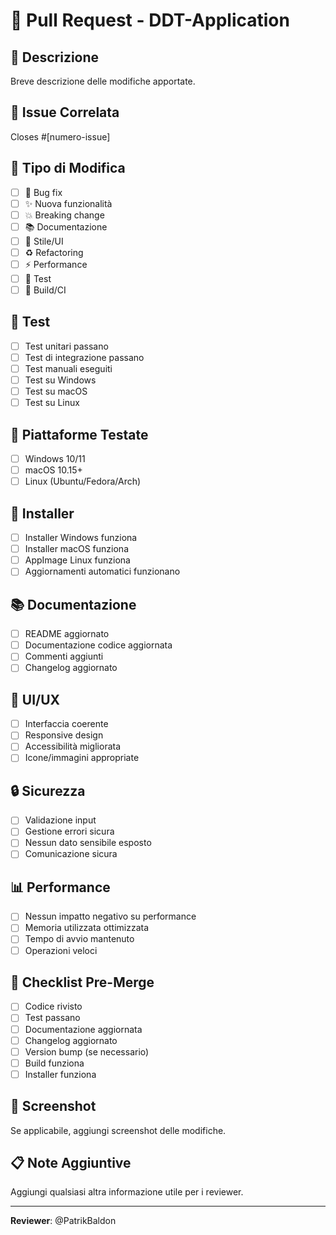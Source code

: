 # 🔄 Pull Request - DDT-Application

## 📝 Descrizione
Breve descrizione delle modifiche apportate.

## 🔗 Issue Correlata
Closes #[numero-issue]

## 🎯 Tipo di Modifica
- [ ] 🐛 Bug fix
- [ ] ✨ Nuova funzionalità
- [ ] 💥 Breaking change
- [ ] 📚 Documentazione
- [ ] 🎨 Stile/UI
- [ ] ♻️ Refactoring
- [ ] ⚡ Performance
- [ ] 🧪 Test
- [ ] 🔧 Build/CI

## 🧪 Test
- [ ] Test unitari passano
- [ ] Test di integrazione passano
- [ ] Test manuali eseguiti
- [ ] Test su Windows
- [ ] Test su macOS
- [ ] Test su Linux

## 📱 Piattaforme Testate
- [ ] Windows 10/11
- [ ] macOS 10.15+
- [ ] Linux (Ubuntu/Fedora/Arch)

## 🔧 Installer
- [ ] Installer Windows funziona
- [ ] Installer macOS funziona
- [ ] AppImage Linux funziona
- [ ] Aggiornamenti automatici funzionano

## 📚 Documentazione
- [ ] README aggiornato
- [ ] Documentazione codice aggiornata
- [ ] Commenti aggiunti
- [ ] Changelog aggiornato

## 🎨 UI/UX
- [ ] Interfaccia coerente
- [ ] Responsive design
- [ ] Accessibilità migliorata
- [ ] Icone/immagini appropriate

## 🔒 Sicurezza
- [ ] Validazione input
- [ ] Gestione errori sicura
- [ ] Nessun dato sensibile esposto
- [ ] Comunicazione sicura

## 📊 Performance
- [ ] Nessun impatto negativo su performance
- [ ] Memoria utilizzata ottimizzata
- [ ] Tempo di avvio mantenuto
- [ ] Operazioni veloci

## 🔄 Checklist Pre-Merge
- [ ] Codice rivisto
- [ ] Test passano
- [ ] Documentazione aggiornata
- [ ] Changelog aggiornato
- [ ] Version bump (se necessario)
- [ ] Build funziona
- [ ] Installer funziona

## 📸 Screenshot
Se applicabile, aggiungi screenshot delle modifiche.

## 📋 Note Aggiuntive
Aggiungi qualsiasi altra informazione utile per i reviewer.

---

**Reviewer**: @PatrikBaldon
